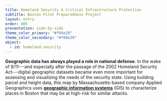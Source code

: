 ```yaml
---
title: Homeland Security & Critical Infrastructure Protection
subtitle: Boston Pilot Preparedness Project
layout: entry
order: 805
presentation: side-by-side
theme_color_primary: "#f04e29"
theme_color_secondary: "#f04e29"
object:
  - id: homeland-security
---
```


**Geographic data has always played a role in national defense**. In the wake of 9/11---and especially after the passage of the 2002 Homeland Security Act---digital geographic datasets became even more important for assessing and visualizing the needs of the security state. Using building parcel and height data, this map by Massachusetts-based company Applied Geographics uses **<a class="gloss" target="blank" href="../../../glossary/">geographic information systems</a>** (GIS) to characterize places in Boston that may be at high-risk for similar attacks.